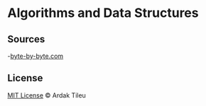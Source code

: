 # Algorithms and Data Structures

## Sources
-[byte-by-byte.com](https://www.byte-by-byte.com/)

## License

[MIT License](./LICENSE.md) © Ardak Tileu